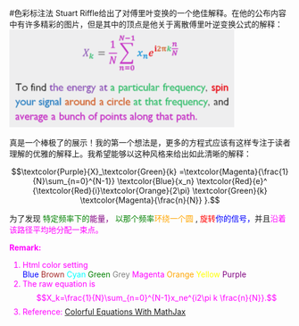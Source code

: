 <script type="text/x-mathjax-config">
  MathJax.Hub.Config({ TeX: { extensions: ["color.js"] }});
</script>

<script type="text/javascript" src="http://cdn.mathjax.org/mathjax/latest/MathJax.js?config=TeX-AMS-MML_HTMLorMML"></script>

#色彩标注法
Stuart Riffle给出了对傅里叶变换的一个绝佳解释。在他的公布内容中有许多精彩的图片，但是其中的顶点是他关于离散傅里叶逆变换公式的解释：
![Mou icon](figure1.png)

真是一个棒极了的展示！我的第一个想法是，更多的方程式应该有这样专注于读者理解的优雅的解释上。我希望能够以这种风格来给出如此清晰的解释：

$$\textcolor{Purple}{X}_\textcolor{Green}{k}
=\textcolor{Magenta}{\frac{1}{N}\sum_{n=0}^{N-1}}
\textcolor{Blue}{x_n}
\textcolor{Red}{e}^
{\textcolor{Red}{i}\textcolor{Orange}{2\pi} 
\textcolor{Green}{k}
\textcolor{Magenta}{\frac{n}{N}}
}.$$

为了发现</font> <font color=Green>特定频率下的</font><font color=Purple>能量，</font> <font color=Green>以那个频率</font><font color=Orange>环绕一个圆</font> , <font color=Red>旋转</font><font color=Blue>你的信号，</font>并且<font color=Magenta>沿着该路径平均地分配一束点。

**Remark:**

1. Html color setting  
		<font color=Blue>Blue</font> 
		 <font color=Brown>Brown</font> 
		 <font color=Cyan>Cyan</font> 
		 <font color=Green>Green</font> 
		 <font color=Grey>Grey</font> 
		 <font color=Magenta>Magenta</font> 
		 <font color=Orange>Orange</font> 
		 <font color=Yellow>Yellow</font> 
		 <font color=Purple>Purple</font> 
2. The raw equation is $$X_k=\frac{1}{N}\sum_{n=0}^{N-1}x_ne^{i2\pi k \frac{n}{N}}.$$
3. Reference: [Colorful Equations With MathJax](http://adereth.github.io/blog/2013/11/29/colorful-equations/)